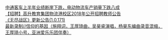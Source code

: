   
[中通客车上半年业绩断崖下跌，电动物流车产销量下跌八成](http://www.dianyue.me/archives/572/lowidq045gcx57kn/)  
[【招聘】高升教育集团物流港校区2018年公开招聘教师公告](http://www.dianyue.me/archives/268/h13f6m9493jr4pvm/)  
[《无尽战区》更新公告(1.0.171)](http://www.dianyue.me/archives/874/qpgrqy9htipun59e/)  
[最新录制//信仰的基因（施翔词，王厚琦曲，吴昊睿演唱，杨昊东编曲录音混缩，王厚琦小号，亚洲爱乐乐团伴奏）](http://www.dianyue.me/archives/644/yrcp1w66llqth1bi/)
